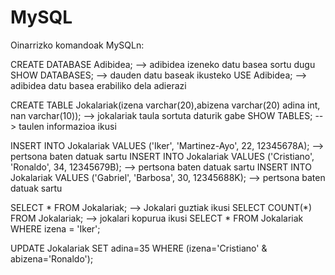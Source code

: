 # MySQL

Oinarrizko komandoak MySQLn:

CREATE DATABASE Adibidea; --> adibidea izeneko datu basea sortu dugu
SHOW DATABASES; --> dauden datu baseak ikusteko
USE Adibidea; --> adibidea datu basea erabiliko dela adierazi

CREATE TABLE Jokalariak(izena varchar(20),abizena varchar(20) adina int, nan varchar(10)); --> jokalariak taula sortuta daturik gabe
SHOW TABLES; --> taulen informazioa ikusi 

INSERT INTO Jokalariak VALUES ('Iker', 'Martinez-Ayo', 22, 12345678A); --> pertsona baten datuak sartu
INSERT INTO Jokalariak VALUES ('Cristiano', 'Ronaldo', 34, 12345679B); --> pertsona baten datuak sartu
INSERT INTO Jokalariak VALUES ('Gabriel', 'Barbosa', 30, 12345688K); --> pertsona baten datuak sartu

SELECT * FROM Jokalariak; --> Jokalari guztiak ikusi
SELECT COUNT(*) FROM Jokalariak; --> jokalari kopurua ikusi
SELECT * FROM Jokalariak WHERE izena = 'Iker';

UPDATE Jokalariak SET adina=35 WHERE (izena='Cristiano' & abizena='Ronaldo');

